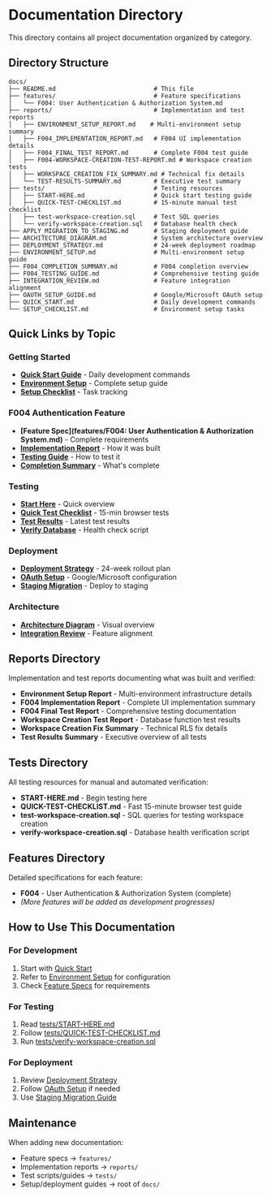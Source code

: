 # Documentation Directory

This directory contains all project documentation organized by category.

## Directory Structure

```
docs/
├── README.md                           # This file
├── features/                           # Feature specifications
│   └── F004: User Authentication & Authorization System.md
├── reports/                            # Implementation and test reports
│   ├── ENVIRONMENT_SETUP_REPORT.md    # Multi-environment setup summary
│   ├── F004_IMPLEMENTATION_REPORT.md   # F004 UI implementation details
│   ├── F004_FINAL_TEST_REPORT.md       # Complete F004 test guide
│   ├── F004-WORKSPACE-CREATION-TEST-REPORT.md # Workspace creation tests
│   ├── WORKSPACE_CREATION_FIX_SUMMARY.md # Technical fix details
│   └── TEST-RESULTS-SUMMARY.md         # Executive test summary
├── tests/                              # Testing resources
│   ├── START-HERE.md                   # Quick start testing guide
│   ├── QUICK-TEST-CHECKLIST.md         # 15-minute manual test checklist
│   ├── test-workspace-creation.sql     # Test SQL queries
│   └── verify-workspace-creation.sql   # Database health check
├── APPLY_MIGRATION_TO_STAGING.md       # Staging deployment guide
├── ARCHITECTURE_DIAGRAM.md             # System architecture overview
├── DEPLOYMENT_STRATEGY.md              # 24-week deployment roadmap
├── ENVIRONMENT_SETUP.md                # Multi-environment setup guide
├── F004_COMPLETION_SUMMARY.md          # F004 completion overview
├── F004_TESTING_GUIDE.md               # Comprehensive testing guide
├── INTEGRATION_REVIEW.md               # Feature integration alignment
├── OAUTH_SETUP_GUIDE.md                # Google/Microsoft OAuth setup
├── QUICK_START.md                      # Daily development commands
└── SETUP_CHECKLIST.md                  # Environment setup tasks
```

## Quick Links by Topic

### Getting Started
- **[Quick Start Guide](QUICK_START.md)** - Daily development commands
- **[Environment Setup](ENVIRONMENT_SETUP.md)** - Complete setup guide
- **[Setup Checklist](SETUP_CHECKLIST.md)** - Task tracking

### F004 Authentication Feature
- **[Feature Spec](features/F004: User Authentication & Authorization System.md)** - Complete requirements
- **[Implementation Report](reports/F004_IMPLEMENTATION_REPORT.md)** - How it was built
- **[Testing Guide](F004_TESTING_GUIDE.md)** - How to test it
- **[Completion Summary](F004_COMPLETION_SUMMARY.md)** - What's complete

### Testing
- **[Start Here](tests/START-HERE.md)** - Quick overview
- **[Quick Test Checklist](tests/QUICK-TEST-CHECKLIST.md)** - 15-min browser tests
- **[Test Results](reports/TEST-RESULTS-SUMMARY.md)** - Latest test results
- **[Verify Database](tests/verify-workspace-creation.sql)** - Health check script

### Deployment
- **[Deployment Strategy](DEPLOYMENT_STRATEGY.md)** - 24-week rollout plan
- **[OAuth Setup](OAUTH_SETUP_GUIDE.md)** - Google/Microsoft configuration
- **[Staging Migration](APPLY_MIGRATION_TO_STAGING.md)** - Deploy to staging

### Architecture
- **[Architecture Diagram](ARCHITECTURE_DIAGRAM.md)** - Visual overview
- **[Integration Review](INTEGRATION_REVIEW.md)** - Feature alignment

## Reports Directory

Implementation and test reports documenting what was built and verified:

- **Environment Setup Report** - Multi-environment infrastructure details
- **F004 Implementation Report** - Complete UI implementation summary
- **F004 Final Test Report** - Comprehensive testing documentation
- **Workspace Creation Test Report** - Database function test results
- **Workspace Creation Fix Summary** - Technical RLS fix details
- **Test Results Summary** - Executive overview of all tests

## Tests Directory

All testing resources for manual and automated verification:

- **START-HERE.md** - Begin testing here
- **QUICK-TEST-CHECKLIST.md** - Fast 15-minute browser test guide
- **test-workspace-creation.sql** - SQL queries for testing workspace creation
- **verify-workspace-creation.sql** - Database health verification script

## Features Directory

Detailed specifications for each feature:

- **F004** - User Authentication & Authorization System (complete)
- *(More features will be added as development progresses)*

## How to Use This Documentation

### For Development
1. Start with [Quick Start](QUICK_START.md)
2. Refer to [Environment Setup](ENVIRONMENT_SETUP.md) for configuration
3. Check [Feature Specs](features/) for requirements

### For Testing
1. Read [tests/START-HERE.md](tests/START-HERE.md)
2. Follow [tests/QUICK-TEST-CHECKLIST.md](tests/QUICK-TEST-CHECKLIST.md)
3. Run [tests/verify-workspace-creation.sql](tests/verify-workspace-creation.sql)

### For Deployment
1. Review [Deployment Strategy](DEPLOYMENT_STRATEGY.md)
2. Follow [OAuth Setup](OAUTH_SETUP_GUIDE.md) if needed
3. Use [Staging Migration Guide](APPLY_MIGRATION_TO_STAGING.md)

## Maintenance

When adding new documentation:
- Feature specs → `features/`
- Implementation reports → `reports/`
- Test scripts/guides → `tests/`
- Setup/deployment guides → root of `docs/`
